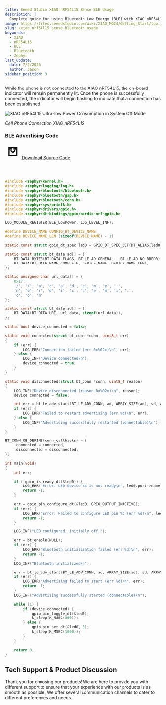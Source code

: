 ```yaml
---
title: Seeed Studio XIAO nRF54L15 Sense BLE Usage
description: |
  Complete guide for using Bluetooth Low Energy (BLE) with XIAO nRF54L15 Sense, including advertising, connections, GATT services, and power optimization.
image: https://files.seeedstudio.com/wiki/XIAO_MG24/Getting_Start/top.jpg
slug: /xiao_nrf54l15_sense_bluetooth_usage
keywords:
  - XIAO
  - nRF54L15
  - BLE
  - Bluetooth
  - Zephyr
last_update:
  date: 7/2/2025
  author: Jason
sidebar_position: 3
---
```


<!-- ## Bluetooth Low Energy (BLE) Usage

Bluetooth Low Energy, BLE for short, is a power-conserving variant of Bluetooth. BLE’s primary application is short distance transmission of small amounts of data (low bandwidth). Unlike Bluetooth that is always on, BLE remains in sleep mode constantly except for when a connection is initiated.

Due to its properties, BLE is suitable for applications that need to exchange small amounts of data periodically running on a coin cell. For example, BLE is of great use in healthcare, fitness, tracking, beacons, security, and home automation industries.

This makes it consume very low power. BLE consumes approximately 100x less power than Bluetooth (depending on the use case).

About the BLE part of XIAO nRF54L15, we will introduce its use in the following three sections.

- [Some fundamental concepts](#some-fundamental-concepts) -- We will first get to know some concepts that may be used frequently in BLE in order to help us understand the execution process and thinking of BLE programs.
- [BLE Scanner](#ble-scanner) -- This section will explain how to search for nearby Bluetooth devices and print them out in the serial monitor.
- [BLE server/client](#ble-serverclient) -- This section will explain how to use XIAO nRF54L15 as Server and Client to send and receive specified data messages. It will also use to receive or send messages from the phone to XIAO.
- [BLE Sensor Data Exchange](#ble-sensor-data-exchange) -- This is the last section of the full tutorial where we will go through a sensor example to explain how to send the sensor data through BLE.

### Some fundamental concepts

#### Server and Client

With Bluetooth Low Energy, there are two types of devices: the server and the client. The XIAO nRF54L15 can act either as a client or as a server.

The server advertises its existence, so it can be found by other devices, and contains the data that the client can read. The client scans the nearby devices, and when it finds the server it is looking for, it establishes a connection and listens for incoming data. This is called point-to-point communication.

<div style={{textAlign:'center'}}><img src="https://files.seeedstudio.com/wiki/SeeedStudio-XIAO-ESP32S3/img/49.png" style={{width:800, height:'auto'}}/></div>

#### Attribute

Attribute is actually a piece of data. Each Bluetooth device is used to provide a service, and the service is a collection of data, the collection can be called a database, each entry in the database is an Attribute, so here I translate Attribute into data entries. You can imagine a Bluetooth device as a table, each row inside the table is an Attribute.

<div style={{textAlign:'center'}}><img src="https://files.seeedstudio.com/wiki/SeeedStudio-XIAO-ESP32S3/img/52.png" style={{width:600, height:'auto'}}/></div>

#### GATT

When two Bluetooth devices establish a connection, they need a protocol to determine how to communicate. GATT (Generic Attribute Profile) is such a protocol that defines how data is transmitted between Bluetooth devices.

In the GATT protocol, the functions and properties of a device are organized into structures called services, characteristics, and descriptors. A service represents a set of related functions and features provided by a device. Each service can include multiple characteristics, which define a certain property or behavior of the service, such as sensor data or control commands. Each characteristic has a unique identifier and a value, which can be read or written to communicate. Descriptors are used to describe metadata of characteristics, such as format and access permission of characteristic values.

By using the GATT protocol, Bluetooth devices can communicate in different application scenarios, such as transmitting sensor data or controlling remote devices.

#### BLE Characteristic

ATT, full name attribute protocol. In the end, ATT is composed of a group of ATT commands, that is, request and response commands, ATT is also the uppermost layer of the Bluetooth null packet, that is, ATT is where we analyze the Bluetooth packet the most.

ATT command, formally known as ATT PDU (Protocol Data Unit). It includes 4 categories: read, write, notify and indicate. These commands can be divided into two types: if it requires a response, then it will be followed by a request; on the contrary, if it only requires an ACK but not a response, then it will not be followed by a request. 

Service and Characteristic are defined in the GATT layer. The Service side provides the Service, the Service is the data, and the data is the attribute, and the Service and Characteristic are the logical presentation of the data, or the data that the user can see are eventually transformed into the Service and Characteristic.

Let's take a look at what the service and characteristic look like from a mobile perspective. nRF Connect is an application that shows us very visually how each packet should look like.

<div style={{textAlign:'center'}}><img src="https://files.seeedstudio.com/wiki/SeeedStudio-XIAO-ESP32S3/img/62.png" style={{width:400, height:'auto'}}/></div>

As you can see, in the Bluetooth specification, each specific Bluetooth application is composed of multiple Services, and each Service is composed of multiple Characteristics. A Characteristic consists of a UUID, Properties, and a Value.

<div style={{textAlign:'center'}}><img src="https://files.seeedstudio.com/wiki/SeeedStudio-XIAO-ESP32S3/img/50.png" style={{width:300, height:'auto'}}/></div>

Properties are used to describe the types and permissions of operations on a characteristic, such as whether it supports read, write, notify, and so on. This is similar to the four categories included in an ATT PDU.

<div style={{textAlign:'center'}}><img src="https://files.seeedstudio.com/wiki/SeeedStudio-XIAO-ESP32S3/img/51.png" style={{width:800, height:'auto'}}/></div>

#### UUID

Each service, characteristic and descriptor have an UUID (Universally Unique Identifier). An UUID is a unique 128-bit (16 bytes) number. For example:

```
ea094cbd-3695-4205-b32d-70c1dea93c35
```

There are shortened UUIDs for all types, services, and profiles specified in the [SIG (Bluetooth Special Interest Group)](https://www.bluetooth.com/specifications/gatt/services). But if your application needs its own UUID, you can generate it using this [UUID generator website](https://www.uuidgenerator.net/).




## Basic BLE Advertising Example

<!-- <div class="table-center">
	<table align="center">
		<tr>
			<td><div style={{textAlign:'center'}}><img src="https://files.seeedstudio.com/wiki/XIAO_nRF54L15/Getting_Start/1.jpg" style={{width:400, height:'auto'}}/></div></td>
			<td><div style={{textAlign:'center'}}><img src="https://files.seeedstudio.com/wiki/XIAO_nRF54L15/Getting_Start/2.jpg" style={{width:400, height:'auto'}}/></div></td>
		</tr>
	</table>
</div> -->

While the phone is not connected to the XIAO nRF54L15, the on-board indicator will remain permanently lit. Once the phone is successfully connected, the indicator will begin flashing to indicate that a connection has been established.

<div style={{textAlign:'center'}}>
    <img src="https://files.seeedstudio.com/wiki/XIAO_nRF54L15/Getting_Start/BLE.gif" alt="XIAO nRF54L15 Ultra-low Power Consumption in System Off Mode" style={{width:600, height:'auto', border:'1px solid #ccc', borderRadius:5, boxShadow:'2px 2px 8px rgba(0,0,0,0.2)'}}/>
    <p style={{fontSize:'0.9em', color:'#555', marginTop:10}}><em>Cell Phone Connection XIAO nRF54L15</em></p>
</div>

### BLE Advertising Code
<div className="download_platformio_container" style={{ textAlign: 'center' }}>
    <a
        className="download_platformio_item"
        href="https://github.com/Seeed-Studio/platform-seeedboards/tree/main/examples/zephyr-lowpower"
        style={{
            backgroundColor: '#FFA500',
            color: '#FFFFFF',
            padding: '10px 20px',
            textDecoration: 'none',
            borderRadius: '5px',
            fontWeight: 'bold',
            fontSize: '16px',
            display: 'inline-flex',
            alignItems: 'center',
            justifyContent: 'center'
        }}
    >
        <svg
            xmlns="http://www.w3.org/2000/svg"
            viewBox="0 0 24 24"
            width="50"
            height="50"
            fill="currentColor"
            style={{ verticalAlign: 'middle', marginRight: '8px' }} 
        >
            <path d="M0 0h24v24H0z" fill="none"/>
            <path d="M12 15l-4.243-4.243 1.415-1.414L12 12.172l2.828-2.829 1.415 1.414L12 15z"/>
            <path d="M19 19H5v-4h2v2h10v-2h2v4zm0-14v10h-2V7h-4v2h-2V7H7v10H5V5h14zm-2 2H7v2h10V7z"/>
        </svg>
        <span>Download Source Code</span>
    </a>
</div>

<br></br>

```c
#include <zephyr/kernel.h>
#include <zephyr/logging/log.h>
#include <zephyr/bluetooth/bluetooth.h>
#include <zephyr/bluetooth/gap.h>
#include <zephyr/bluetooth/conn.h>
#include <zephyr/sys/printk.h>
#include <zephyr/drivers/gpio.h>
#include <zephyr/dt-bindings/gpio/nordic-nrf-gpio.h>

LOG_MODULE_REGISTER(BLE_LowPower, LOG_LEVEL_INF);

#define DEVICE_NAME CONFIG_BT_DEVICE_NAME
#define DEVICE_NAME_LEN (sizeof(DEVICE_NAME) - 1)

static const struct gpio_dt_spec led0 = GPIO_DT_SPEC_GET(DT_ALIAS(led0), gpios);

static const struct bt_data ad[] = {
    BT_DATA_BYTES(BT_DATA_FLAGS, BT_LE_AD_GENERAL | BT_LE_AD_NO_BREDR),
    BT_DATA(BT_DATA_NAME_COMPLETE, DEVICE_NAME, DEVICE_NAME_LEN),
};

static unsigned char url_data[] = {
    0x17,
    '/', '/', 'a', 'c', 'a', 'd', 'e', 'm', 'y', '.',
    'n', 'o', 'r', 'd', 'i', 'c', 's', 'e', 'm', 'i', '.',
    'c', 'o', 'm'
};

static const struct bt_data sd[] = {
    BT_DATA(BT_DATA_URI, url_data, sizeof(url_data)),
};

static bool device_connected = false;

static void connected(struct bt_conn *conn, uint8_t err)
{
    if (err) {
        LOG_ERR("Connection failed (err 0x%02x)\n", err);
    } else {
        LOG_INF("Device connected\n");
        device_connected = true;
    }
}

static void disconnected(struct bt_conn *conn, uint8_t reason)
{
    LOG_INF("Device disconnected (reason 0x%02x)\n", reason);
    device_connected = false;

    int err = bt_le_adv_start(BT_LE_ADV_CONN, ad, ARRAY_SIZE(ad), sd, ARRAY_SIZE(sd));
    if (err) {
        LOG_ERR("Failed to restart advertising (err %d)\n", err);
    } else {
        LOG_INF("Advertising successfully restarted (connectable)\n");
    }
}

BT_CONN_CB_DEFINE(conn_callbacks) = {
    .connected = connected,
    .disconnected = disconnected,
};

int main(void)
{
    int err;

    if (!gpio_is_ready_dt(&led0)) {
        LOG_ERR("Error: LED device %s is not ready\n", led0.port->name);
        return -1;
    }

    err = gpio_pin_configure_dt(&led0, GPIO_OUTPUT_INACTIVE);
    if (err) {
        LOG_ERR("Error: Failed to configure LED pin %d (err %d)\n", led0.pin, err);
        return -1;
    }

    LOG_INF("LED configured, initially off.");

    err = bt_enable(NULL);
    if (err) {
        LOG_ERR("Bluetooth initialization failed (err %d)\n", err);
        return -1;
    }
    LOG_INF("Bluetooth initialized\n");

    err = bt_le_adv_start(BT_LE_ADV_CONN, ad, ARRAY_SIZE(ad), sd, ARRAY_SIZE(sd));
    if (err) {
        LOG_ERR("Advertising failed to start (err %d)\n", err);
        return -1;
    }
    LOG_INF("Advertising successfully started (connectable)\n");

    while (1) {
        if (device_connected) {
            gpio_pin_toggle_dt(&led0);
            k_sleep(K_MSEC(500));
        } else {
            gpio_pin_set_dt(&led0, 0);
            k_sleep(K_MSEC(1000));
        }
    }

    return 0;
}
```



## Tech Support & Product Discussion

Thank you for choosing our products! We are here to provide you with different support to ensure that your experience with our products is as smooth as possible. We offer several communication channels to cater to different preferences and needs.

<div class="button_tech_support_container">
<a href="https://forum.seeedstudio.com/" class="button_forum"></a> 
<a href="https://www.seeedstudio.com/contacts" class="button_email"></a>
</div>

<div class="button_tech_support_container">
<a href="https://discord.gg/eWkprNDMU7" class="button_discord"></a> 
<a href="https://github.com/Seeed-Studio/wiki-documents/discussions/69" class="button_discussion"></a>
</div>

